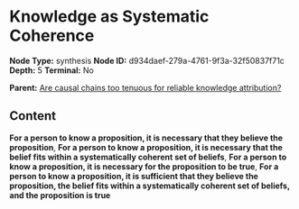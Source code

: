 # Knowledge as Systematic Coherence

**Node Type:** synthesis
**Node ID:** d934daef-279a-4761-9f3a-32f50837f71c
**Depth:** 5
**Terminal:** No

**Parent:** [Are causal chains too tenuous for reliable knowledge attribution?](are-causal-chains-too-tenuous-for-reliable-knowledge-attribution-antithesis-0e228d1f-9477-4b58-8969-883901ff0d09.md)

## Content

**For a person to know a proposition, it is necessary that they believe the proposition**, **For a person to know a proposition, it is necessary that the belief fits within a systematically coherent set of beliefs**, **For a person to know a proposition, it is necessary for the proposition to be true**, **For a person to know a proposition, it is sufficient that they believe the proposition, the belief fits within a systematically coherent set of beliefs, and the proposition is true**
